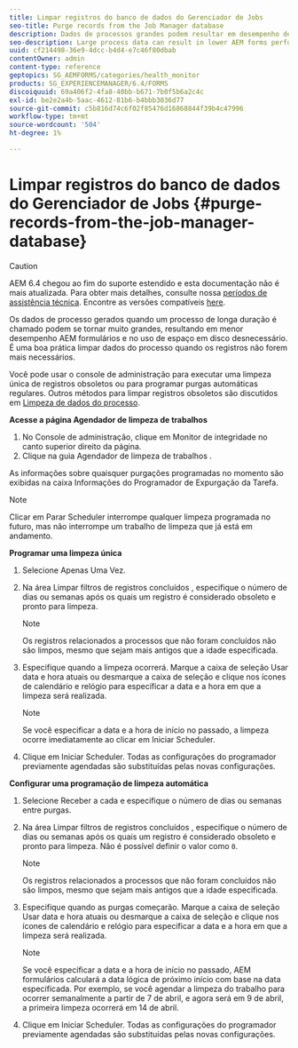 ```yaml
---
title: Limpar registros do banco de dados do Gerenciador de Jobs
seo-title: Purge records from the Job Manager database
description: Dados de processos grandes podem resultar em desempenho de formulários de AEM mais baixo. É uma boa prática limpar dados do processo quando os registros não forem mais necessários.
seo-description: Large process data can result in lower AEM forms performance. It is good practice to purge process data when records are no longer necessary.
uuid: cf214498-36e9-4dcc-b4d4-e7c46f80dbab
contentOwner: admin
content-type: reference
geptopics: SG_AEMFORMS/categories/health_monitor
products: SG_EXPERIENCEMANAGER/6.4/FORMS
discoiquuid: 69a406f2-4fa8-40bb-b671-7b0f5b6a2c4c
exl-id: be2e2a4b-5aac-4612-81b6-b4bbb3036d77
source-git-commit: c5b816d74c6f02f85476d16868844f39b4c47996
workflow-type: tm+mt
source-wordcount: '504'
ht-degree: 1%

---
```


# Limpar registros do banco de dados do Gerenciador de Jobs {#purge-records-from-the-job-manager-database}

>[!CAUTION]
>
>AEM 6.4 chegou ao fim do suporte estendido e esta documentação não é mais atualizada. Para obter mais detalhes, consulte nossa [períodos de assistência técnica](https://helpx.adobe.com/br/support/programs/eol-matrix.html). Encontre as versões compatíveis [here](https://experienceleague.adobe.com/docs/).

Os dados de processo gerados quando um processo de longa duração é chamado podem se tornar muito grandes, resultando em menor desempenho AEM formulários e no uso de espaço em disco desnecessário. É uma boa prática limpar dados do processo quando os registros não forem mais necessários.

Você pode usar o console de administração para executar uma limpeza única de registros obsoletos ou para programar purgas automáticas regulares. Outros métodos para limpar registros obsoletos são discutidos em [Limpeza de dados do processo](/help/forms/using/admin-help/purging-process-data.md#purging-process-data).

**Acesse a página Agendador de limpeza de trabalhos**

1. No Console de administração, clique em Monitor de integridade no canto superior direito da página.
1. Clique na guia Agendador de limpeza de trabalhos .

As informações sobre quaisquer purgações programadas no momento são exibidas na caixa Informações do Programador de Expurgação da Tarefa.

>[!NOTE]
>
>Clicar em Parar Scheduler interrompe qualquer limpeza programada no futuro, mas não interrompe um trabalho de limpeza que já está em andamento.

**Programar uma limpeza única**

1. Selecione Apenas Uma Vez.
1. Na área Limpar filtros de registros concluídos , especifique o número de dias ou semanas após os quais um registro é considerado obsoleto e pronto para limpeza.

   >[!NOTE]
   >
   >Os registros relacionados a processos que não foram concluídos não são limpos, mesmo que sejam mais antigos que a idade especificada.

1. Especifique quando a limpeza ocorrerá. Marque a caixa de seleção Usar data e hora atuais ou desmarque a caixa de seleção e clique nos ícones de calendário e relógio para especificar a data e a hora em que a limpeza será realizada.

   >[!NOTE]
   >
   >Se você especificar a data e a hora de início no passado, a limpeza ocorre imediatamente ao clicar em Iniciar Scheduler.

1. Clique em Iniciar Scheduler. Todas as configurações do programador previamente agendadas são substituídas pelas novas configurações.

**Configurar uma programação de limpeza automática**

1. Selecione Receber a cada e especifique o número de dias ou semanas entre purgas.
1. Na área Limpar filtros de registros concluídos , especifique o número de dias ou semanas após os quais um registro é considerado obsoleto e pronto para limpeza. Não é possível definir o valor como `0`.

   >[!NOTE]
   >
   >Os registros relacionados a processos que não foram concluídos não são limpos, mesmo que sejam mais antigos que a idade especificada.

1. Especifique quando as purgas começarão. Marque a caixa de seleção Usar data e hora atuais ou desmarque a caixa de seleção e clique nos ícones de calendário e relógio para especificar a data e a hora em que a limpeza será realizada.

   >[!NOTE]
   >
   >Se você especificar a data e a hora de início no passado, AEM formulários calculará a data lógica de próximo início com base na data especificada. Por exemplo, se você agendar a limpeza do trabalho para ocorrer semanalmente a partir de 7 de abril, e agora será em 9 de abril, a primeira limpeza ocorrerá em 14 de abril.

1. Clique em Iniciar Scheduler. Todas as configurações do programador previamente agendadas são substituídas pelas novas configurações.
